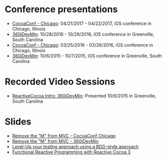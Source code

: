 # Conference presentations
* [CocoaConf - Chicago](http://cocoaconf.com/chicago-2017/sessions/Remove-the-M-from-MVC): 04/21/2017 - 04/22/2017, iOS conference in Chicago, Illinois
* [360iDevMin](http://min.360idev.com/sessions/remove-m-mvc/): 10/28/2016 - 10/29/2016, iOS conference in Greenville, South Carolina
* [CocoaConf - Chicago](http://cocoaconf.com/chicago-2016/sessions/level-up-your-unit-testing): 03/25/2016 - 03/26/2016, iOS conference in Chicago, Illinois
* [360iDevMin](http://min.360idev.com/sessions/reactivecocoa-an-introduction/): 10/6/2015 - 10/7/2015, iOS conference in Greenville, South Carolina

# Recorded Video Sessions
* [ReactiveCocoa Intro: 360iDevMin](https://vimeo.com/142314623): Presented 10/6/2015 in Greenville, South Carolina

# Slides
* [Remove the "M" from MVC - CocoaConf Chicago](slides/RemoveMFromMVC-CocoaConf-2017.pdf)
* [Remove the "M" from MVC - 360iDevMin](slides/RemoveMFromMVC.pdf)
* [Level-Up your testing approach using a BDD-style approach](slides/BDDTestingCocoaConfChicago.pdf)
* [Functional Reactive Programming with Reactive Cocoa 3](slides/ReactiveCocoa3.min360iDev.pdf)
